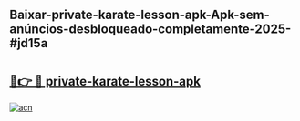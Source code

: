 ## Baixar-private-karate-lesson-apk-Apk-sem-anúncios-desbloqueado-completamente-2025-#jd15a

# <h2><a href="https://ainizakaria.my?title=private-karate-lesson-apk&ref=20M">🔗👉 🔴 private-karate-lesson-apk</a></h2>

[![acn](https://github.com/user-attachments/assets/0f9c940e-d8b0-45ae-aac7-cd30a18b3e1c)](https://ainizakaria.my?title=private-karate-lesson-apk&ref=20M)

